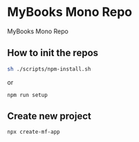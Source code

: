 # MyBooks Mono Repo

MyBooks Mono Repo

## How to init the repos

```sh
sh ./scripts/npm-install.sh
```

or 

```
npm run setup
```

## Create new project

```
npx create-mf-app
```
